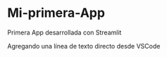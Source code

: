 # Mi-primera-App
Primera App desarrollada con Streamlit

Agregando una línea de texto directo desde VSCode